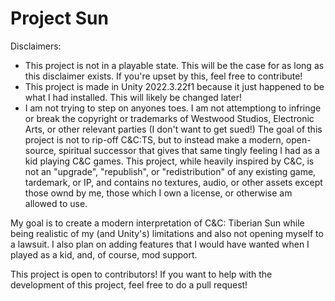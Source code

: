 # Project Sun
Disclaimers:
 * This project is not in a playable state. This will be the case for as long as this disclaimer exists. If you're upset by this, feel free to contribute!
 * This project is made in Unity 2022.3.22f1 because it just happened to be what I had installed. This will likely be changed later!
 * I am not trying to step on anyones toes. I am not attemptiong to infringe or break the copyright or trademarks of Westwood Studios, Electronic Arts, or other relevant parties (I don't want to get sued!) The goal of this project is not to rip-off C&C:TS, but to instead make a modern, open-source, spiritual successor that gives that same tingly feeling I had as a kid playing C&C games. This project, while heavily inspired by C&C, is not an "upgrade", "republish", or "redistribution" of any existing game, tardemark, or IP, and contains no textures, audio, or other assets except those ownd by me, those which I own a license, or otherwise am allowed to use.

My goal is to create a modern interpretation of C&C: Tiberian Sun while being realistic of my (and Unity's) limitations and also not opening myself to a lawsuit.
I also plan on adding features that I would have wanted when I played as a kid, and, of course, mod support.

This project is open to contributors! If you want to help with the development of this project, feel free to do a pull request!
